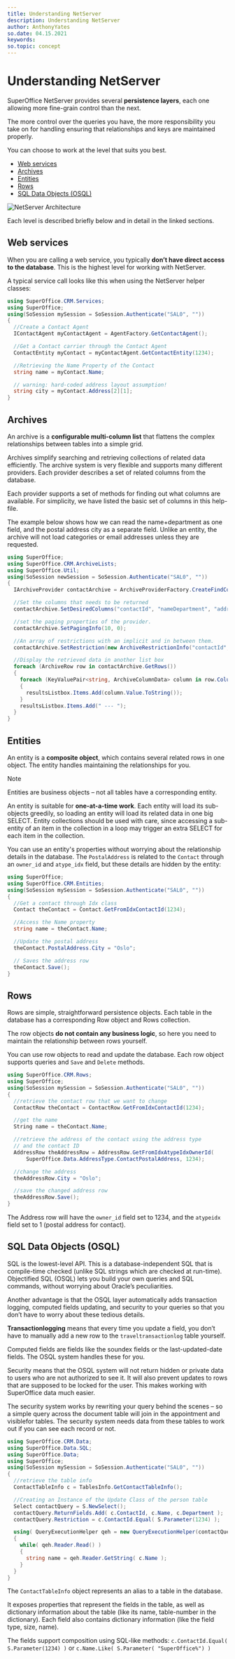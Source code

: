 ```yaml
---
title: Understanding NetServer
description: Understanding NetServer
author: AnthonyYates
so.date: 04.15.2021
keywords:
so.topic: concept
---
```


# Understanding NetServer

SuperOffice NetServer provides several **persistence layers**, each one allowing more fine-grain control than the next.

The more control over the queries you have, the more responsibility you take on for handling ensuring that relationships and keys are maintained properly.

You can choose to work at the level that suits you best.

* [Web services][5]
* [Archives][4]
* [Entities][3]
* [Rows][2]
* [SQL Data Objects (OSQL)][1]

![NetServer Architecture](media/netserver-components-overview.png)

Each level is described briefly below and in detail in the linked sections.

## Web services

When you are calling a web service, you typically **don’t have direct access to the database**. This is the highest level for working with NetServer.

A typical service call looks like this when using the NetServer helper classes:

```csharp
using SuperOffice.CRM.Services;
using SuperOffice;
using(SoSession mySession = SoSession.Authenticate("SAL0", ""))
{
  //Create a Contact Agent
  IContactAgent myContactAgent = AgentFactory.GetContactAgent();

  //Get a Contact carrier through the Contact Agent
  ContactEntity myContact = myContactAgent.GetContactEntity(1234);

  //Retrieving the Name Property of the Contact
  string name = myContact.Name;

  // warning: hard-coded address layout assumption!
  string city = myContact.Address[2][1];
}
```

## Archives

An archive is a **configurable multi-column list** that flattens the complex relationships between tables into a simple grid.

Archives simplify searching and retrieving collections of related data efficiently. The archive system is very flexible and supports many different providers. Each provider describes a set of related columns from the database.

Each provider supports a set of methods for finding out what columns are available. For simplicity, we have listed the basic set of columns in this help-file.

The example below shows how we can read the name+department as one field, and the postal address city as a separate field. Unlike an entity, the archive will not load categories or email addresses unless they are requested.

```csharp
using SuperOffice;
using SuperOffice.CRM.ArchiveLists;
using SuperOffice.Util;
using(SoSession newSession = SoSession.Authenticate("SAL0", ""))
{
  IArchiveProvider contactArchive = ArchiveProviderFactory.CreateFindContactProvider();

  //Set the columns that needs to be returned
  contactArchive.SetDesiredColumns("contactId", "nameDepartment", "address/city");

  //set the paging properties of the provider.
  contactArchive.SetPagingInfo(10, 0);

  //An array of restrictions with an implicit and in between them.
  contactArchive.SetRestriction(new ArchiveRestrictionInfo("contactId", "=", "1234"));

  //Display the retrieved data in another list box
  foreach (ArchiveRow row in contactArchive.GetRows())
  {
    foreach (KeyValuePair<string, ArchiveColumnData> column in row.ColumnData)
    {
      resultsListbox.Items.Add(column.Value.ToString());
    }
    resultsListbox.Items.Add(" --- ");
  }
}
```

## Entities

An entity is a **composite object**, which contains several related rows in one object. The entity handles maintaining the relationships for you.

> [!NOTE]
> Entities are business objects – not all tables have a corresponding entity.

An entity is suitable for **one-at-a-time work**. Each entity will load its sub-objects greedily, so loading an entity will load its related data in one big SELECT. Entity collections should be used with care, since accessing a sub-entity of an item in the collection in a loop may trigger an extra SELECT for each item in the collection.

You can use an entity's properties without worrying about the relationship details in the database. The `PostalAddress` is related to the `Contact` through an `owner_id` and `atype_idx` field, but these details are hidden by the entity:

```csharp
using SuperOffice;
using SuperOffice.CRM.Entities;
using(SoSession mySession = SoSession.Authenticate("SAL0", ""))
{
  //Get a contact through Idx class
  Contact theContact = Contact.GetFromIdxContactId(1234);

  //Access the Name property
  string name = theContact.Name;

  //Update the postal address
  theContact.PostalAddress.City = "Oslo";

  // Saves the address row
  theContact.Save();
}
```

## Rows

Rows are simple, straightforward persistence objects. Each table in the database has a corresponding Row object and Rows collection.

The row objects **do not contain any business logic**, so here you need to maintain the relationship between rows yourself.

You can use row objects to read and update the database. Each row object supports queries and `Save` and `Delete` methods.

```csharp
using SuperOffice.CRM.Rows;
using SuperOffice;
using(SoSession mySession = SoSession.Authenticate("SAL0", ""))
{
  //retrieve the contact row that we want to change
  ContactRow theContact = ContactRow.GetFromIdxContactId(1234);

  //get the name
  String name = theContact.Name;

  //retrieve the address of the contact using the address type
  // and the contact ID
  AddressRow theAddressRow = AddressRow.GetFromIdxAtypeIdxOwnerId(
      SuperOffice.Data.AddressType.ContactPostalAddress, 1234);

  //change the address
  theAddressRow.City = "Oslo";

  //save the changed address row
  theAddressRow.Save();
}
```

The Address row will have the `owner_id` field set to 1234, and the `atypeidx` field set to 1 (postal address for contact).

## SQL Data Objects (OSQL)

SQL is the lowest-level API. This is a database-independent SQL that is compile-time checked (unlike SQL strings which are checked at run-time). Objectified SQL (OSQL) lets you build your own queries and SQL commands, without worrying about Oracle’s peculiarities.

Another advantage is that the OSQL layer automatically adds transaction logging, computed fields updating, and security to your queries so that you don’t have to worry about these tedious details.

**Transactionlogging** means that every time you update a field, you don’t have to manually add a new row to the `traveltransactionlog` table yourself.

Computed fields are fields like the soundex fields or the last-updated-date fields. The OSQL system handles these for you.

Security means that the OSQL system will not return hidden or private data to users who are not authorized to see it. It will also prevent updates to rows that are supposed to be locked for the user. This makes working with SuperOffice data much easier.

The security system works by rewriting your query behind the scenes – so a simple query across the document table will join in the appointment and visiblefor tables. The security system needs data from these tables to work out if you can see each record or not.

```csharp
using SuperOffice.CRM.Data;
using SuperOffice.Data.SQL;
using SuperOffice.Data;
using SuperOffice;
using(SoSession mySession = SoSession.Authenticate("SAL0", ""))
{
  //retrieve the table info
  ContactTableInfo c = TablesInfo.GetContactTableInfo();

  //Creating an Instance of the Update Class of the person table
  Select contactQuery = S.NewSelect();
  contactQuery.ReturnFields.Add( c.ContactId, c.Name, c.Department );
  contactQuery.Restriction = c.ContactId.Equal( S.Parameter(1234) );

  using( QueryExecutionHelper qeh = new QueryExecutionHelper(contactQuery) )
  {
    while( qeh.Reader.Read() )
    {
      string name = qeh.Reader.GetString( c.Name );
    }
  }
}
```

The `ContactTableInfo` object represents an alias to a table in the database.

It exposes properties that represent the fields in the table, as well as dictionary information about the table (like its name, table-number in the dictionary). Each field also contains dictionary information (like the field type, size, name).

The fields support composition using SQL-like methods: `c.ContactId.Equal( S.Parameter(1234) )` or `c.Name.Like( S.Parameter( "SuperOffice%") )`

<!-- Referenced links -->
[1]: ../netserver/osql/index.md
[2]: ../netserver/rows/index.md
[3]: ../netserver/entities/index.md
[4]: ../netserver/archive-providers/index.md
[5]: ../netserver/services/index.md
